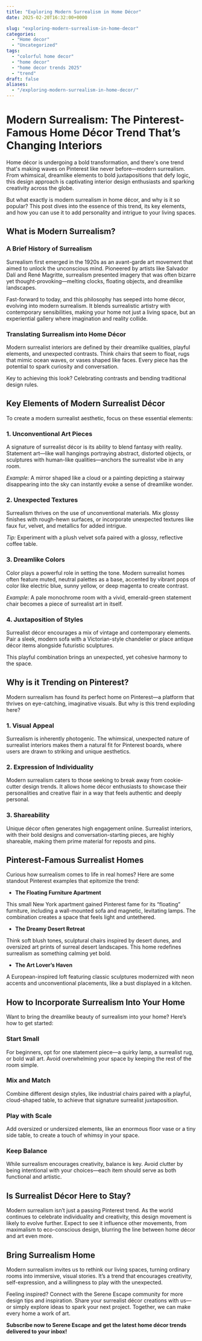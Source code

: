 ```yaml
---
title: "Exploring Modern Surrealism in Home Décor"
date: 2025-02-20T16:32:00+0000

slug: "exploring-modern-surrealism-in-home-decor"
categories:
  - "Home decor"
  - "Uncategorized"
tags:
  - "colorful home decor"
  - "home decor"
  - "home decor trends 2025"
  - "trend"
draft: false
aliases:
  - "/exploring-modern-surrealism-in-home-decor/"
---
```

# Modern Surrealism: The Pinterest-Famous Home Décor Trend That’s Changing Interiors

Home décor is undergoing a bold transformation, and there's one trend that's making waves on Pinterest like never before—modern surrealism. From whimsical, dreamlike elements to bold juxtapositions that defy logic, this design approach is captivating interior design enthusiasts and sparking creativity across the globe.

But what exactly is modern surrealism in home décor, and why is it so popular? This post dives into the essence of this trend, its key elements, and how you can use it to add personality and intrigue to your living spaces.

## What is Modern Surrealism?

### A Brief History of Surrealism

Surrealism first emerged in the 1920s as an avant-garde art movement that aimed to unlock the unconscious mind. Pioneered by artists like Salvador Dalí and René Magritte, surrealism presented imagery that was often bizarre yet thought-provoking—melting clocks, floating objects, and dreamlike landscapes.

Fast-forward to today, and this philosophy has seeped into home décor, evolving into modern surrealism. It blends surrealistic artistry with contemporary sensibilities, making your home not just a living space, but an experiential gallery where imagination and reality collide.

### Translating Surrealism into Home Décor

Modern surrealist interiors are defined by their dreamlike qualities, playful elements, and unexpected contrasts. Think chairs that seem to float, rugs that mimic ocean waves, or vases shaped like faces. Every piece has the potential to spark curiosity and conversation.

Key to achieving this look? Celebrating contrasts and bending traditional design rules.

## Key Elements of Modern Surrealist Décor

To create a modern surrealist aesthetic, focus on these essential elements:

### 1. **Unconventional Art Pieces**

A signature of surrealist décor is its ability to blend fantasy with reality. Statement art—like wall hangings portraying abstract, distorted objects, or sculptures with human-like qualities—anchors the surrealist vibe in any room.

*Example:* A mirror shaped like a cloud or a painting depicting a stairway disappearing into the sky can instantly evoke a sense of dreamlike wonder.

### 2. **Unexpected Textures**

Surrealism thrives on the use of unconventional materials. Mix glossy finishes with rough-hewn surfaces, or incorporate unexpected textures like faux fur, velvet, and metallics for added intrigue.

*Tip:* Experiment with a plush velvet sofa paired with a glossy, reflective coffee table.

### 3. **Dreamlike Colors**

Color plays a powerful role in setting the tone. Modern surrealist homes often feature muted, neutral palettes as a base, accented by vibrant pops of color like electric blue, sunny yellow, or deep magenta to create contrast.

*Example:* A pale monochrome room with a vivid, emerald-green statement chair becomes a piece of surrealist art in itself.

### 4. **Juxtaposition of Styles**

Surrealist décor encourages a mix of vintage and contemporary elements. Pair a sleek, modern sofa with a Victorian-style chandelier or place antique décor items alongside futuristic sculptures.

This playful combination brings an unexpected, yet cohesive harmony to the space.

## Why is it Trending on Pinterest?

Modern surrealism has found its perfect home on Pinterest—a platform that thrives on eye-catching, imaginative visuals. But why is this trend exploding here?

### 1. **Visual Appeal**

Surrealism is inherently photogenic. The whimsical, unexpected nature of surrealist interiors makes them a natural fit for Pinterest boards, where users are drawn to striking and unique aesthetics.

### 2. **Expression of Individuality**

Modern surrealism caters to those seeking to break away from cookie-cutter design trends. It allows home décor enthusiasts to showcase their personalities and creative flair in a way that feels authentic and deeply personal.

### 3. **Shareability**

Unique décor often generates high engagement online. Surrealist interiors, with their bold designs and conversation-starting pieces, are highly shareable, making them prime material for reposts and pins.

## Pinterest-Famous Surrealist Homes

Curious how surrealism comes to life in real homes? Here are some standout Pinterest examples that epitomize the trend:

- **The Floating Furniture Apartment**

This small New York apartment gained Pinterest fame for its “floating” furniture, including a wall-mounted sofa and magnetic, levitating lamps. The combination creates a space that feels light and untethered.

- **The Dreamy Desert Retreat**

Think soft blush tones, sculptural chairs inspired by desert dunes, and oversized art prints of surreal desert landscapes. This home redefines surrealism as something calming yet bold.

- **The Art Lover’s Haven**

A European-inspired loft featuring classic sculptures modernized with neon accents and unconventional placements, like a bust displayed in a kitchen.

## How to Incorporate Surrealism Into Your Home

Want to bring the dreamlike beauty of surrealism into your home? Here’s how to get started:

### Start Small

For beginners, opt for one statement piece—a quirky lamp, a surrealist rug, or bold wall art. Avoid overwhelming your space by keeping the rest of the room simple.

### Mix and Match

Combine different design styles, like industrial chairs paired with a playful, cloud-shaped table, to achieve that signature surrealist juxtaposition.

### Play with Scale

Add oversized or undersized elements, like an enormous floor vase or a tiny side table, to create a touch of whimsy in your space.

### Keep Balance

While surrealism encourages creativity, balance is key. Avoid clutter by being intentional with your choices—each item should serve as both functional and artistic.

## Is Surrealist Décor Here to Stay?

Modern surrealism isn’t just a passing Pinterest trend. As the world continues to celebrate individuality and creativity, this design movement is likely to evolve further. Expect to see it influence other movements, from maximalism to eco-conscious design, blurring the line between home décor and art even more.

## Bring Surrealism Home

Modern surrealism invites us to rethink our living spaces, turning ordinary rooms into immersive, visual stories. It’s a trend that encourages creativity, self-expression, and a willingness to play with the unexpected.

Feeling inspired? Connect with the Serene Escape community for more design tips and inspiration. Share your surrealist décor creations with us—or simply explore ideas to spark your next project. Together, we can make every home a work of art.

**Subscribe now to Serene Escape and get the latest home décor trends delivered to your inbox!**